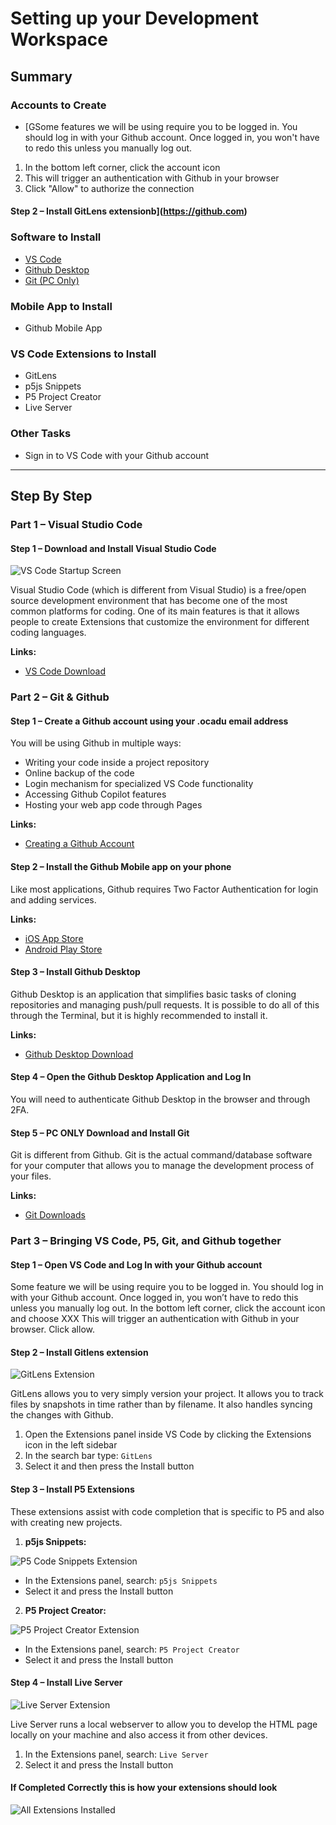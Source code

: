 # Setting up your Development Workspace

## Summary

### Accounts to Create
- [GSome features we will be using require you to be logged in. You should log in with your Github account. Once logged in, you won't have to redo this unless you manually log out.

1. In the bottom left corner, click the account icon
2. This will trigger an authentication with Github in your browser
3. Click "Allow" to authorize the connection

#### Step 2 – Install GitLens extensionb](https://github.com)

### Software to Install
- [VS Code](https://code.visualstudio.com/download)
- [Github Desktop](https://desktop.github.com/download/)
- [Git (PC Only)](https://git-scm.com/downloads)

### Mobile App to Install
- Github Mobile App

### VS Code Extensions to Install
- GitLens
- p5js Snippets
- P5 Project Creator
- Live Server

### Other Tasks
- Sign in to VS Code with your Github account

---

## Step By Step
### Part 1 – Visual Studio Code

#### Step 1 – Download and Install Visual Studio Code

![VS Code Startup Screen](setupImages/startupScreen.png)

Visual Studio Code (which is different from Visual Studio) is a free/open source development environment that has become one of the most common platforms for coding. One of its main features is that it allows people to create Extensions that customize the environment for different coding languages.

**Links:**
- [VS Code Download](https://code.visualstudio.com/download)


### Part 2 – Git & Github

#### Step 1 – Create a Github account using your .ocadu email address

You will be using Github in multiple ways:
- Writing your code inside a project repository
- Online backup of the code
- Login mechanism for specialized VS Code functionality
- Accessing Github Copilot features
- Hosting your web app code through Pages

**Links:**
- [Creating a Github Account](https://docs.github.com/en/get-started/start-your-journey/creating-an-account-on-github)

#### Step 2 – Install the Github Mobile app on your phone

Like most applications, Github requires Two Factor Authentication for login and adding services.

**Links:**
- [iOS App Store](https://apps.apple.com/us/app/github/id1477376905)
- [Android Play Store](https://play.google.com/store/apps/details?id=com.github.android&hl=en&pli=1)

#### Step 3 – Install Github Desktop

Github Desktop is an application that simplifies basic tasks of cloning repositories and managing push/pull requests. It is possible to do all of this through the Terminal, but it is highly recommended to install it.

**Links:**
- [Github Desktop Download](https://desktop.github.com/download/)

#### Step 4 – Open the Github Desktop Application and Log In

You will need to authenticate Github Desktop in the browser and through 2FA.

#### Step 5 – **PC ONLY** Download and Install Git

Git is different from Github. Git is the actual command/database software for your computer that allows you to manage the development process of your files.

**Links:**
- [Git Downloads](https://git-scm.com/downloads)

### Part 3 – Bringing VS Code, P5, Git, and Github together

#### Step 1 – Open VS Code and Log In with your Github account
Some feature we will be using require you to be logged in. You should log in with your Github account. Once logged in, you won’t have to redo this unless you manually log out.
In the bottom left corner, click the account icon and choose XXX
This will trigger an authentication with Github in your browser. Click allow.
#### Step 2 – Install Gitlens extension

![GitLens Extension](setupImages/GitLens.png)

GitLens allows you to very simply version your project. It allows you to track files by snapshots in time rather than by filename. It also handles syncing the changes with Github.

1. Open the Extensions panel inside VS Code by clicking the Extensions icon in the left sidebar
2. In the search bar type: `GitLens`
3. Select it and then press the Install button

#### Step 3 – Install P5 Extensions
These extensions assist with code completion that is specific to P5 and also with creating new projects.

1. **p5js Snippets:**

![P5 Code Snippets Extension](setupImages/P5CodeSnippets.png)

   - In the Extensions panel, search: `p5js Snippets`
   - Select it and press the Install button

2. **P5 Project Creator:**

![P5 Project Creator Extension](setupImages/P5ProjectCreator.png)

   - In the Extensions panel, search: `P5 Project Creator`
   - Select it and press the Install button

#### Step 4 – Install Live Server

![Live Server Extension](setupImages/LiveServer.png)

Live Server runs a local webserver to allow you to develop the HTML page locally on your machine and also access it from other devices.

1. In the Extensions panel, search: `Live Server`
2. Select it and press the Install button

#### If Completed Correctly this is how your extensions should look

![All Extensions Installed](setupImages/allExtensions.png)

